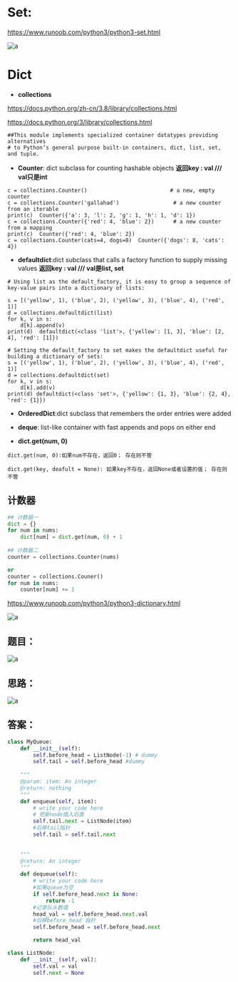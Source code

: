 # Set: 
https://www.runoob.com/python3/python3-set.html

![a](https://github.com/SSRRBB/Leetcode/blob/main/Images/276.png)

# Dict

- **collections**

https://docs.python.org/zh-cn/3.8/library/collections.html

https://docs.python.org/3/library/collections.html
```
##This module implements specialized container datatypes providing alternatives 
# to Python’s general purpose built-in containers, dict, list, set, and tuple.
```

- **Counter**: dict subclass for counting hashable objects 
**返回key : val /// val只是int**
```
c = collections.Counter()                          # a new, empty counter
c = collections.Counter('gallahad')                 # a new counter from an iterable
print(c)  Counter({'a': 3, 'l': 2, 'g': 1, 'h': 1, 'd': 1})
c = collections.Counter({'red': 4, 'blue': 2})      # a new counter from a mapping
print(c)  Counter({'red': 4, 'blue': 2})
c = collections.Counter(cats=4, dogs=8)  Counter({'dogs': 8, 'cats': 4})

```
- **defaultdict**:dict subclass that calls a factory function to supply missing values
**返回key : val ///  val是list, set**
```
# Using list as the default_factory, it is easy to group a sequence of key-value pairs into a dictionary of lists:

s = [('yellow', 1), ('blue', 2), ('yellow', 3), ('blue', 4), ('red', 1)]
d = collections.defaultdict(list)
for k, v in s:
    d[k].append(v)
print(d)  defaultdict(<class 'list'>, {'yellow': [1, 3], 'blue': [2, 4], 'red': [1]})

# Setting the default_factory to set makes the defaultdict useful for building a dictionary of sets:
s = [('yellow', 1), ('blue', 2), ('yellow', 3), ('blue', 4), ('red', 1)]
d = collections.defaultdict(set)
for k, v in s:
    d[k].add(v)
print(d) defaultdict(<class 'set'>, {'yellow': {1, 3}, 'blue': {2, 4}, 'red': {1}})

```
- **OrderedDict**:dict subclass that remembers the order entries were added
- **deque**: list-like container with fast appends and pops on either end



- **dict.get(num, 0)**
```
dict.get(num, 0):如果num不存在，返回0； 存在则不管

dict.get(key, deafult = None): 如果key不存在，返回None或者设置的值； 存在则不管

```
## 计数器
```python
## 计数器一
dict = {}
for num in nums:
    dict[num] = dict.get(num, 0) + 1
    
## 计数器二
counter = collections.Counter(nums)

or 
counter = collections.Couner()
for num in nums:
    counter[num] += 1

```

https://www.runoob.com/python3/python3-dictionary.html

![a](https://github.com/SSRRBB/Leetcode/blob/main/Images/275.png)


## 题目：
![a](https://github.com/SSRRBB/Leetcode/blob/main/Images/204.png)

## 思路：
![a](https://github.com/SSRRBB/Leetcode/blob/main/Images/205.png)

## 答案：
```python
class MyQueue:
    def __init__(self):
        self.before_head = ListNode(-1) # dummy
        self.tail = self.before_head #dummy
    
    """
    @param: item: An integer
    @return: nothing
    """
    def enqueue(self, item):
        # write your code here
        # 把新node插入后面
        self.tail.next = ListNode(item)
        #后移tail指针
        self.tail = self.tail.next
    
    
    """
    @return: An integer
    """
    def dequeue(self):
        # write your code here
        #如果queue为空
        if self.before_head.next is None:
            return -1
        #记录队头数值
        head_val = self.before_head.next.val
        #后移before_head 指针
        self.before_head = self.before_head.next

        return head_val

class ListNode:
    def __init__(self, val):
        self.val = val
        self.next = None


```
